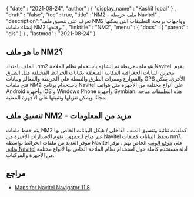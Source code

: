 {
  "date" : "2021-08-24",
  "author" : {
    "display_name" : "Kashif Iqbal"
} ,
  "draft" : "false",
  "toc" : true,
  "title" :"NM2 - ملف خريطة Navitel" ,
  "description":"تعرف على تنسيق ملف NM2 وواجهات برمجة التطبيقات التي يمكنها إنشاء ملفات NM2 وفتحها." ,
  "linktitle" : "NM2",
  "menu" : {
    "docs" : {
      "parent" : "gis"
}
} ,
  "lastmod" : "2021-08-24"
}

## ما هو ملف NM2؟

الملف بامتداد .nm2 هو ملف خريطة تم إنشاؤه باستخدام نظام الملاحة Navitel. يقوم بتخزين البيانات الجغرافية المكانية المتعلقة بكيانات الخرائط المختلفة مثل الطرق والشوارع وممرات الطرق والنقطة على الخريطة والمعالم وبيانات GPS الأخرى. يمكن فتح ملفات NM2 باستخدام برنامج Navitel على أنواع مختلفة من الأجهزة مثل هواتف Android وأجهزة iOS و Windows Phone وأجهزة Symbian. هذه التطبيقات متاحة مجانًا ويمكن تنزيلها وتثبيتها على الأجهزة المعنية.

## تنسيق ملف NM2 - مزيد من المعلومات

يتم حفظ ملفات NM2 كملفات ثنائية وتنسيق الملف الداخلي / هيكل البيانات الخاص بها غير متاح للجمهور. تقوم الإصدارات الأخيرة من Navitel بحفظ البيانات كملفات nm7. تتوفر العديد من ملفات الخرائط بواسطة Navitel على [موقع الويب](https://www.navitel.cz/en/downloads/demo) الخاص بهم . توفر [وثائق Navitel](https://www.navitel.cz/en/downloads/documentation) أدلة مستخدم كاملة حول استخدام نظام الملاحة الخاص بها لأنواع مختلفة من الأجهزة والمركبات.

## مراجع

* [Maps for Navitel Navigator 11.8](https://www.navitel.cz/en/downloads/demo)

